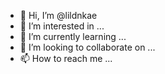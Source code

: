 - 👋 Hi, I’m @lildnkae
- 👀 I’m interested in ...
- 🌱 I’m currently learning ...
- 💞️ I’m looking to collaborate on ...
- 📫 How to reach me ...

<!---
lildnkae/lildnkae is a ✨ special ✨ repository because its `README.md` (this file) appears on your GitHub profile.
You can click the Preview link to take a look at your changes.
--->
